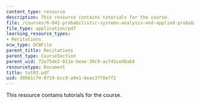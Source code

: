 ```yaml
---
content_type: resource
description: This resource contains tutorials for the course.
file: /courses/6-041-probabilistic-systems-analysis-and-applied-probability-spring-2006/d0561c740719bcc9a9e16eac37f0e7f2_tut03.pdf
file_type: application/pdf
learning_resource_types:
- Recitations
ocw_type: OCWFile
parent_title: Recitations
parent_type: CourseSection
parent_uid: 72e75de2-011e-beee-30c9-acf41ced8ab8
resourcetype: Document
title: tut03.pdf
uid: d0561c74-0719-bcc9-a9e1-6eac37f0e7f2
---
```

This resource contains tutorials for the course.

